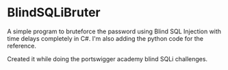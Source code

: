# BlindSQLiBruter
A simple program to bruteforce the password using Blind SQL Injection with time delays completely in C#. I'm also adding the python code
for the reference.

Created it while doing the portswigger academy blind SQLi challenges.
